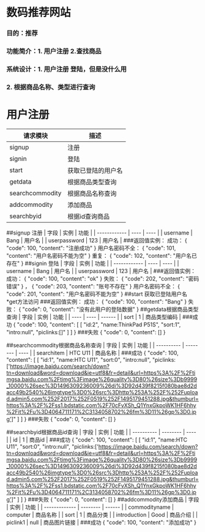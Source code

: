 # 数码推荐网站

### 目的：推荐

### 功能简介：1. 用户注册       2.查找商品    

### 系统设计：1. 用户注册 登陆，但是没什么用

### 2. 根据商品名称、类型进行查询



# 用户注册

| 请求模块            | 描述        |
| --------------- | --------- |
| signup          | 注册        |
| signin          | 登陆        |
| start           | 获取已登陆的用户名 |
| getdata         | 根据商品类型查询  |
| searchcommodity | 根据商品名称查询  |
| addcommodity    | 添加商品      |
|searchbyid       |根据id查询商品   |

##signup 注册
| 字段           | 实例   | 功能   |
| ------------ | ---- | ---- |
| username     | Bang | 用户名  |
| userpassword | 123  | 用户名  |
###返回值实例：
成功：
{
  "code": 100,
  "content": "注册成功"
}
用户名密码不全：
{
  "code": 101,
  "content": "用户名密码不能为空"
}
重复：
{
  "code": 102,
  "content": "用户名已存在"
}
##signin 登陆
| 字段           | 实例   | 功能   |
| ------------ | ---- | ---- |
| username     | Bang | 用户名  |
| userpassword | 123  | 用户名  |
###返回值实例：
成功：
{
  "code": 100,
  "content": "ok"
}
失败：
{
  "code": 202,
  "content": "密码错误"
}
，
{
  "code": 203,
  "content": "账号不存在"
}
用户名密码不全：
{
  "code": 201,
  "content": "用户名密码不能为空"
}
##start 获取已登陆用户名
*get方法访问
###返回值实例：
成功：
{
  "code": 100,
  "content": "Bang"
}
失败：
{
  "code": 0,
  "content": "没有此用户的登陆数据"
}
##getdata根据商品类型查询
| 字段   | 实例   | 功能     |
| ---- | ---- | ------ |
| sort | 1    | 商品类型编码 |
###成功
{
  "code": 100,
  "content": [
    [
      "id:2",
      "name:ThinkPad P51S",
      "sort:1",
      "intro:null",
      "piclinks:[]"
    ]
  ]
}
###失败
{
  "code": 0,
  "content": []
}

##searchcommodity根据商品名称查询
| 字段         | 实例       | 功能   |
| ---------- | -------- | ---- |
| searchitem | HTC U11 | 商品名称 |
###成功
{
  "code": 100,
  "content": [
    [
      "id:1",
      "name:HTC U11",
      "sort:0",
      "intro:null",
      "piclinks:['https://image.baidu.com/search/down?tn=download&word=download&ie=utf8&fr=detail&url=https%3A%2F%2Ftimgsa.baidu.com%2Ftimg%3Fimage%26quality%3D80%26size%3Db9999_10000%26sec%3D1496309236009%26di%3D92d439f8215f080bae8d2dacc49b2540%26imgtype%3D0%26src%3Dhttp%253A%252F%252Fupload.admin5.com%252F2017%252F0519%252F1495179451288.jpg&thumburl=https%3A%2F%2Fss1.bdstatic.com%2F70cFvXSh_Q1YnxGkpoWK1HF6hhy%2Fit%2Fu%3D4064711171%2C3134058702%26fm%3D11%26gp%3D0.jpg']"
    ]
  ]
}
###失败
{
  "code": 0,
  "content": []
}

##searchbyid根据商品id查询
| 字段         | 实例       | 功能   |
| ---------- | -------- | ---- |
| id | 1 | 商品id |
###成功
{
  "code": 100,
  "content": [
    [
      "id:1",
      "name:HTC U11",
      "sort:0",
      "intro:null",
      "piclinks:['https://image.baidu.com/search/down?tn=download&word=download&ie=utf8&fr=detail&url=https%3A%2F%2Ftimgsa.baidu.com%2Ftimg%3Fimage%26quality%3D80%26size%3Db9999_10000%26sec%3D1496309236009%26di%3D92d439f8215f080bae8d2dacc49b2540%26imgtype%3D0%26src%3Dhttp%253A%252F%252Fupload.admin5.com%252F2017%252F0519%252F1495179451288.jpg&thumburl=https%3A%2F%2Fss1.bdstatic.com%2F70cFvXSh_Q1YnxGkpoWK1HF6hhy%2Fit%2Fu%3D4064711171%2C3134058702%26fm%3D11%26gp%3D0.jpg']"
    ]
  ]
}
###失败
{
  "code": 0,
  "content": []
}
##addcommodity添加商品
| 字段            | 实例       | 功能     |
| ------------- | -------- | ------ |
| commodityname | computer | 商品名称   |
| sort          | 1        | 商品分类   |
| introduction  | Good     | 商品介绍   |
| piclink1      | null     | 商品图片链接 |
###成功
{
  "code": 100,
  "content": "添加成功"
}